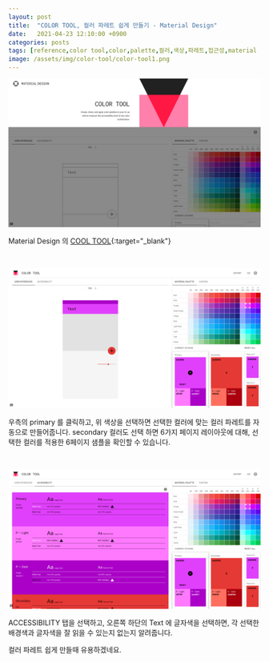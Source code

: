 ```yaml
---
layout: post
title:  "COLOR TOOL, 컬러 파레트 쉽게 만들기 - Material Design"
date:   2021-04-23 12:10:00 +0900
categories: posts
tags: [reference,color tool,color,palette,컬러,색상,파레트,접근성,material design]
image: /assets/img/color-tool/color-tool1.png
--- 
```

![COLOR TOOL](/assets/img/color-tool/color-tool1.png)

Material Design 의 [COOL TOOL](https://material.io/resources/color){:target="_blank"}


<br />

![COLOR TOOL](/assets/img/color-tool/color-tool2.png)

우측의 primary 를 클릭하고, 위 색상을 선택하면 선택한 컬러에 맞는 컬러 파레트를 자동으로 만들어줍니다.
secondary 컬러도 선택 하면 6가지 페이지 레이아웃에 대해, 선택한 컬러를 적용한 6페이지 샘플을 확인할 수 있습니다.

<br />

![COLOR TOOL](/assets/img/color-tool/color-tool3.png)

ACCESSIBILITY 탭을 선택하고, 오른쪽 하단의 Text 에 글자색을 선택하면, 각 선택한 배경색과 글자색을 잘 읽을 수 있는지 없는지 알려줍니다.

컬러 파레트 쉽게 만들때 유용하겠네요.
